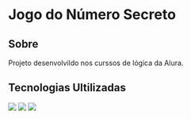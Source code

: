 <h1>Jogo do Número Secreto</h1>

<h2> Sobre</h2>
<p>Projeto desenvolvildo nos curssos de lógica da Alura.</p>

<h2> Tecnologias Ultilizadas</h2>
<div>
  <img src = https://cdn-icons-png.flaticon.com/128/1051/1051277.png >
  <img src = https://cdn-icons-png.flaticon.com/128/732/732190.png >
  <img src = https://cdn-icons-png.flaticon.com/128/5968/5968292.png >
</div>
